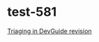 # test-581

[Triaging in DevGuide revision](https://test-devguide.readthedocs.io/en/metadata/triaging.html)

